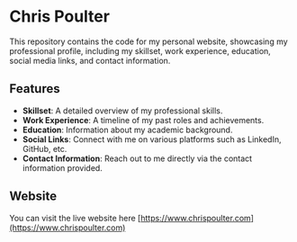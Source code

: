 # Chris Poulter

This repository contains the code for my personal website, showcasing my professional profile, including my skillset, work experience, education, social media links, and contact information.

## Features

- **Skillset**: A detailed overview of my professional skills.
- **Work Experience**: A timeline of my past roles and achievements.
- **Education**: Information about my academic background.
- **Social Links**: Connect with me on various platforms such as LinkedIn, GitHub, etc.
- **Contact Information**: Reach out to me directly via the contact information provided.

## Website

You can visit the live website here [https://www.chrispoulter.com](https://www.chrispoulter.com)

